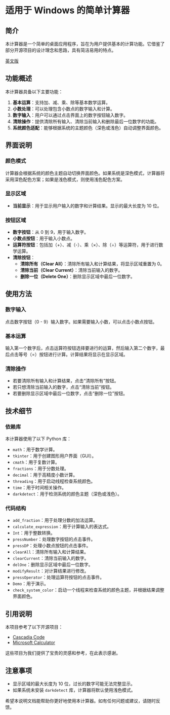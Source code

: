 # 适用于 Windows 的简单计算器

## 简介
本计算器是一个简单的桌面应用程序，旨在为用户提供基本的计算功能。它借鉴了部分开源项目的设计理念和思路，具有简洁易用的特点。

[英文版](./README.md)

## 功能概述
本计算器具备以下主要功能：
1. **基本运算**：支持加、减、乘、除等基本数学运算。
2. **小数处理**：可以处理包含小数点的数字输入和计算。
3. **数字输入**：用户可以通过点击界面上的数字按钮输入数字。
4. **清除操作**：提供清除所有输入、清除当前输入和删除最后一位数字的功能。
5. **系统颜色适配**：能够根据系统的主题颜色（深色或浅色）自动调整界面颜色。

## 界面说明
### 颜色模式
计算器会根据系统的颜色主题自动切换界面颜色。如果系统是深色模式，计算器将采用深色配色方案；如果是浅色模式，则使用浅色配色方案。

### 显示区域
- **当前显示**：用于显示用户输入的数字和计算结果。显示的最大长度为 10 位。

### 按钮区域
- **数字按钮**：从 0 到 9，用于输入数字。
- **小数点按钮**：用于输入小数点。
- **运算符按钮**：包括加（+）、减（-）、乘（×）、除（÷）等运算符，用于进行数学运算。
- **清除按钮**：
  - **清除所有（Clear All）**：清除所有输入和计算结果，将显示区域重置为 0。
  - **清除当前（Clear Current）**：清除当前输入的数字。
  - **删除一位（Delete One）**：删除显示区域中最后一位数字。

## 使用方法
### 数字输入
点击数字按钮（0 - 9）输入数字。如果需要输入小数，可以点击小数点按钮。

### 基本运算
输入第一个数字后，点击运算符按钮选择要进行的运算，然后输入第二个数字，最后点击等号（=）按钮进行计算。计算结果将显示在显示区域。

### 清除操作
- 若要清除所有输入和计算结果，点击“清除所有”按钮。
- 若只想清除当前输入的数字，点击“清除当前”按钮。
- 若要删除显示区域中最后一位数字，点击“删除一位”按钮。

## 技术细节
### 依赖库
本计算器使用了以下 Python 库：
- `math`：用于数学计算。
- `tkinter`：用于创建图形用户界面（GUI）。
- `cmath`：用于复数计算。
- `fractions`：用于分数处理。
- `decimal`：用于高精度小数计算。
- `threading`：用于启动线程检查系统颜色。
- `time`：用于时间相关操作。
- `darkdetect`：用于检测系统的颜色主题（深色或浅色）。

### 代码结构
- `add_fraction`：用于处理分数的加法运算。
- `calculate_expression`：用于计算输入的表达式。
- `Int`：用于整数转换。
- `pressNumber`：处理数字按钮的点击事件。
- `pressDP`：处理小数点按钮的点击事件。
- `clearAll`：清除所有输入和计算结果。
- `clearCurrent`：清除当前输入的数字。
- `delOne`：删除显示区域中最后一位数字。
- `modifyResult`：对计算结果进行修改。
- `pressOperator`：处理运算符按钮的点击事件。
- `Demo`：用于演示。
- `check_system_color`：启动一个线程来检查系统的颜色主题，并根据结果调整界面颜色。

## 引用说明
本项目参考了以下开源项目：
- [Cascadia Code](https://github.com/microsoft/cascadia-code/releases)
- [Microsoft Calculator](https://github.com/Microsoft/calculator)

这些项目为我们提供了宝贵的灵感和参考，在此表示感谢。

## 注意事项
- 显示区域的最大长度为 10 位，过长的数字可能无法完整显示。
- 如果系统未安装 `darkdetect` 库，计算器将默认使用浅色模式。

希望本说明文档能帮助你更好地使用本计算器。如有任何问题或建议，请随时反馈。
